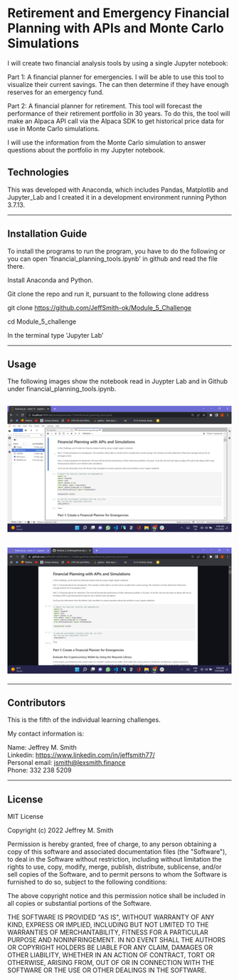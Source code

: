 # Retirement and Emergency Financial Planning with APIs and Monte Carlo Simulations

I will create two financial analysis tools by using a single Jupyter notebook:

Part 1: A financial planner for emergencies. I will be able to use this tool to visualize their current savings. The can then determine if they have enough reserves for an emergency fund.

Part 2: A financial planner for retirement. This tool will forecast the performance of their retirement portfolio in 30 years. To do this, the tool will make an Alpaca API call via the Alpaca SDK to get historical price data for use in Monte Carlo simulations.

I will use the information from the Monte Carlo simulation to answer questions about the portfolio in my Jupyter notebook.

## Technologies

This was developed with Anaconda, which includes Pandas, Matplotlib and Jupyter_Lab and I created it in a development environment running Python 3.7.13.

---

## Installation Guide

To install the programs to run the program, you have to do the following or you can open 'financial_planning_tools.ipynb' in github and read the file there.

Install Anaconda and Python. </br>

Git clone the repo and run it, pursuant to the following clone address

git clone https://github.com/JeffSmith-ok/Module_5_Challenge

cd Module_5_challenge

In the terminal type 'Jupyter Lab'

---

## Usage

The following images show the notebook read in Juypter Lab and in Github under financial_planning_tools.ipynb.

## ![Screenshot of Jupyter_Lab with notebook open](Images/Jupyter_Lab.jpg) </br>

## ![Screenshot of Github with notebook open](Images/Github.jpg)

---

## Contributors

This is the fifth of the individual learning challenges.

My contact information is:

Name: Jeffrey M. Smith </br>
Linkedin: https://www.linkedin.com/in/jeffsmith77/ </br>
Personal email: jsmith@lexsmith.finance </br>
Phone: 332 238 5209

---

## License

MIT License

Copyright (c) 2022 Jeffrey M. Smith

Permission is hereby granted, free of charge, to any person obtaining a copy of this software and associated documentation files (the "Software"), to deal in the Software without restriction, including without limitation the rights to use, copy, modify, merge, publish, distribute, sublicense, and/or sell
copies of the Software, and to permit persons to whom the Software is furnished to do so, subject to the following conditions:

The above copyright notice and this permission notice shall be included in all copies or substantial portions of the Software.

THE SOFTWARE IS PROVIDED "AS IS", WITHOUT WARRANTY OF ANY KIND, EXPRESS OR IMPLIED, INCLUDING BUT NOT LIMITED TO THE WARRANTIES OF MERCHANTABILITY, FITNESS FOR A PARTICULAR PURPOSE AND NONINFRINGEMENT. IN NO EVENT SHALL THE AUTHORS OR COPYRIGHT HOLDERS BE LIABLE FOR ANY CLAIM, DAMAGES OR OTHER LIABILITY, WHETHER IN AN ACTION OF CONTRACT, TORT OR OTHERWISE, ARISING FROM, OUT OF OR IN CONNECTION WITH THE SOFTWARE OR THE USE OR OTHER DEALINGS IN THE
SOFTWARE.

```

```
